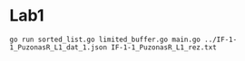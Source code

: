 # Lab1

```shell
go run sorted_list.go limited_buffer.go main.go ../IF-1-1_PuzonasR_L1_dat_1.json IF-1-1_PuzonasR_L1_rez.txt
```
